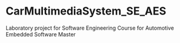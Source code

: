 # CarMultimediaSystem_SE_AES
Laboratory project for Software Engineering Course for Automotive Embedded Software Master
